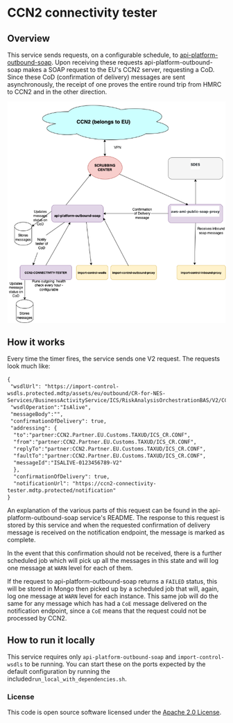 
# CCN2 connectivity tester
## Overview
This service sends requests, on a configurable schedule, to [api-platform-outbound-soap](https://github.com/hmrc/api-platform-outbound-soap).
Upon receiving these requests api-platform-outbound-soap makes a SOAP request to the EU's CCN2 server, requesting a CoD.
Since these CoD (confirmation of delivery) messages are sent asynchronously, the receipt of one proves the entire round
trip from HMRC to CCN2 and in the other direction.

![alt text](ICS2.png)

## How it works
Every time the timer fires, the service sends one V2 request. 
The requests look much like:
```
{
 "wsdlUrl": "https://import-control-wsdls.protected.mdtp/assets/eu/outbound/CR-for-NES-Services/BusinessActivityService/ICS/RiskAnalysisOrchestrationBAS/V2/CCN2.Service.Customs.Default.ICS.RiskAnalysisOrchestrationBAS_1.0.0_CCN2_1.0.0.wsdl",
 "wsdlOperation":"IsAlive",
 "messageBody":"", 
 "confirmationOfDelivery": true,
 "addressing": {
  "to":"partner:CCN2.Partner.EU.Customs.TAXUD/ICS_CR.CONF",
  "from":"partner:CCN2.Partner.EU.Customs.TAXUD/ICS_CR.CONF",
  "replyTo":"partner:CCN2.Partner.EU.Customs.TAXUD/ICS_CR.CONF",
  "faultTo":"partner:CCN2.Partner.EU.Customs.TAXUD/ICS_CR.CONF",
  "messageId":"ISALIVE-0123456789-V2"
  },
  "confirmationOfDelivery": true,
  "notificationUrl": "https://ccn2-connectivity-tester.mdtp.protected/notification"
}
```
An explanation of the various parts of this request can be found in the api-platform-outbound-soap service's README. 
The response to this request is stored by this service and when the requested confirmation of delivery message is received
on the notification endpoint, the message is marked as complete.

In the event that this confirmation should not be received, there is a further scheduled job which will pick up all the 
messages in this state and will log one message at `WARN` level for each of them.

If the request to api-platform-outbound-soap returns a `FAILED` status, this will be stored in Mongo then picked up by a 
scheduled job that will, again, log one message at `WARN` level for each instance. This same job will do the same for
any message which has had a `CoE` message delivered on the notification endpoint, since a `CoE` means that the request 
could not be processed by CCN2.


## How to run it locally
This service requires only `api-platform-outbound-soap` and `import-control-wsdls` to be running.
You can start these on the ports expected by the default configuration by running the included`run_local_with_dependencies.sh`. 
     

### License

This code is open source software licensed under the [Apache 2.0 License]("http://www.apache.org/licenses/LICENSE-2.0.html").